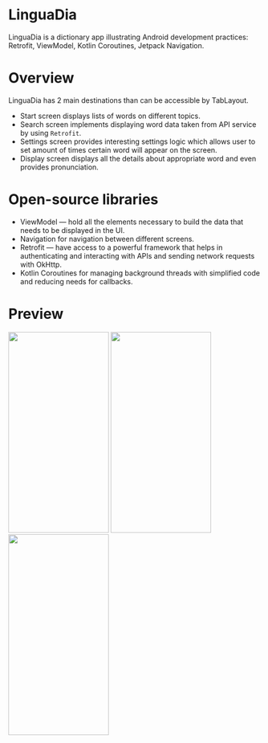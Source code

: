 # LinguaDia
LinguaDia is a dictionary app illustrating Android development practices: Retrofit, ViewModel, Kotlin Coroutines, Jetpack Navigation.

# Overview
LinguaDia has 2 main destinations than can be accessible by TabLayout.

- Start screen displays lists of words on different topics.
- Search screen implements displaying word data taken from API service by using `Retrofit`.
- Settings screen provides interesting settings logic which allows user to set amount of times certain word will appear on the screen.
- Display screen displays all the details about appropriate word and even provides pronunciation.

# Open-source libraries
- ViewModel — hold all the elements necessary to build the data that needs to be displayed in the UI.
- Navigation for navigation between different screens.
- Retrofit — have access to a powerful framework that helps in authenticating and interacting with APIs and sending network requests with OkHttp.
- Kotlin Coroutines for managing background threads with simplified code and reducing needs for callbacks.

# Preview
<img src="https://github.com/DiamondIT7/LinguaDia/assets/76261223/5c2219a5-de88-411e-8c52-df4500da4f83"  width="200" height="400" />
<img src="https://github.com/DiamondIT7/LinguaDia/assets/76261223/e5f4cbac-5e59-4867-bb72-6d135ebc413d"  width="200" height="400" />
<img src="https://github.com/DiamondIT7/LinguaDia/assets/76261223/f422751a-91c9-4116-a96e-cdd62852425b"  width="200" height="400" />
